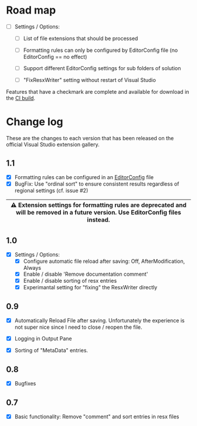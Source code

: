 # Road map

- [ ] Settings / Options:
  - [ ] List of file extensions that should be processed
  - [ ] Formatting rules can only be configured by EditorConfig file (no EditorConfig == no effect)
  - [ ] Support different EditorConfig settings for sub folders of solution
  - [ ] "FixResxWriter" setting without restart of Visual Studio
  
        

Features that have a checkmark are complete and available for
download in the
[CI build](http://vsixgallery.com/extension/ResxFormatter.61507132-4401-47b1-9950-575e43b964c6/).

# Change log

These are the changes to each version that has been released
on the official Visual Studio extension gallery.

## 1.1
- [x] Formatting rules can be configured in an [EditorConfig](https://editorconfig.org/) file
- [x] BugFix: Use "ordinal sort" to ensure consistent results regardless of regional settings (cf. issue #2)

| :warning: Extension settings for formatting rules are deprecated and will be removed in a future version. Use EditorConfig files instead. |
| ---- |

## 1.0
- [x] Settings / Options: 
  - [x] Configure automatic file reload after saving: Off, AfterModification, Always
  - [x] Enable / disable 'Remove documentation comment'
  - [x] Enable / disable sorting of resx entries
  - [x] Experimantal setting for "fixing" the ResxWriter directly

## 0.9

- [x] Automatically Reload File after saving. Unfortunately the experience is not super nice since I need to close / reopen the file.
- [x] Logging in Output Pane
- [x] Sorting of "MetaData" entries.


## 0.8

- [x] Bugfixes


## 0.7

- [x] Basic functionality: Remove "comment" and sort entries in resx files

